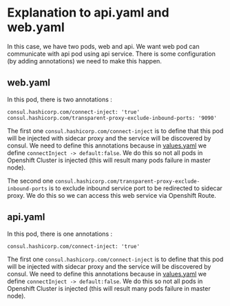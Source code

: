 # Explanation to api.yaml and web.yaml
In this case, we have two pods, web and api. We want web pod can communicate with api pod using api service. There is some configuration (by adding annotations) we need to make this happen.

## web.yaml
In this pod, there is two annotations :
```
consul.hashicorp.com/connect-inject: 'true'
consul.hashicorp.com/transparent-proxy-exclude-inbound-ports: '9090'
```
The first one ``consul.hashicorp.com/connect-inject`` is to define that this pod will be injected with sidecar proxy and the service will be discovered by consul. We need to define this annotations because in [values.yaml](../consul/values.yaml) we define ``connectInject -> default:false``. We do this so not all pods in Openshift Cluster is injected (this will result many pods failure in master node).

The second one ``consul.hashicorp.com/transparent-proxy-exclude-inbound-ports`` is to exclude inbound service port to be redirected to sidecar proxy. We do this so we can access this web service via Openshift Route.

## api.yaml
In this pod, there is one annotations :
```
consul.hashicorp.com/connect-inject: 'true'
```
The first one ``consul.hashicorp.com/connect-inject`` is to define that this pod will be injected with sidecar proxy and the service will be discovered by consul. We need to define this annotations because in [values.yaml](../consul/values.yaml) we define ``connectInject -> default:false``. We do this so not all pods in Openshift Cluster is injected (this will result many pods failure in master node).
